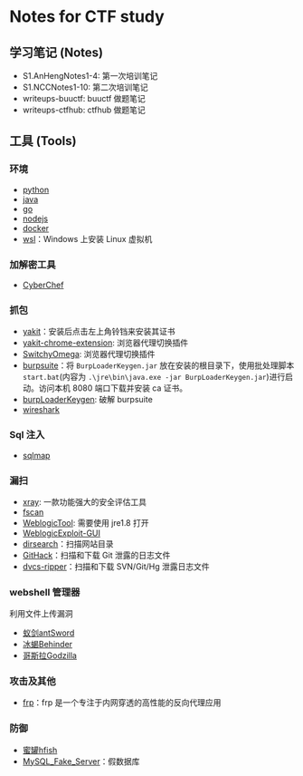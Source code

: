 # Notes for CTF study

## 学习笔记 (Notes)
- S1.AnHengNotes1-4: 第一次培训笔记
- S1.NCCNotes1-10: 第二次培训笔记
- writeups-buuctf: buuctf 做题笔记
- writeups-ctfhub: ctfhub 做题笔记

## 工具 (Tools)

### 环境
- [python](https://www.python.org/downloads/)
- [java](https://www.oracle.com/java/technologies/downloads/)
- [go](https://golang.google.cn/dl/)
- [nodejs](https://github.com/nvm-sh/nvm)
- [docker](https://www.docker.com/)
- [wsl](https://learn.microsoft.com/zh-cn/windows/wsl/install)：Windows 上安装 Linux 虚拟机

### 加解密工具
- [CyberChef](https://github.com/gchq/CyberChef/releases)

### 抓包
- [yakit](https://github.com/yaklang/yakit)：安装后点击左上角铃铛来安装其证书
- [yakit-chrome-extension](https://github.com/yaklang/yaklang-chrome-extension): 浏览器代理切换插件
- [SwitchyOmega](https://github.com/FelisCatus/SwitchyOmega): 浏览器代理切换插件
- [burpsuite](https://portswigger.net/burp/releases/professional-community-2025-1-3)：将 `BurpLoaderKeygen.jar` 放在安装的根目录下，使用批处理脚本`start.bat`(内容为 `.\jre\bin\java.exe -jar BurpLoaderKeygen.jar`)进行启动。访问本机 8080 端口下载并安装 ca 证书。
- [burpLoaderKeygen](https://github.com/WankkoRee/BurpLoaderKeygenCnF): 破解 burpsuite
- [wireshark](https://www.wireshark.org/download.html)

### Sql 注入
- [sqlmap](https://github.com/sqlmapproject/sqlmap)

### 漏扫
- [xray](https://github.com/chaitin/xray): 一款功能强大的安全评估工具
- [fscan](https://github.com/shadow1ng/fscan)
- [WeblogicTool](https://github.com/KimJun1010/WeblogicTool): 需要使用 jre1.8 打开
- [WeblogicExploit-GUI](https://github.com/sp4zcmd/WeblogicExploit-GUI)
- [dirsearch](https://github.com/maurosoria/dirsearch)：扫描网站目录
- [GitHack](https://github.com/lijiejie/GitHack)：扫描和下载 Git 泄露的日志文件
- [dvcs-ripper](https://github.com/kost/dvcs-ripper)：扫描和下载 SVN/Git/Hg 泄露日志文件

### webshell 管理器
利用文件上传漏洞
- [蚁剑antSword](https://github.com/AntSwordProject/antSword)
- [冰蝎Behinder](https://github.com/rebeyond/Behinder)
- [哥斯拉Godzilla](https://github.com/BeichenDream/Godzilla)

### 攻击及其他
- [frp](https://github.com/fatedier/frp)：frp 是一个专注于内网穿透的高性能的反向代理应用

### 防御
- [蜜罐hfish](https://hfish.net/#/)
- [MySQL_Fake_Server](https://github.com/fnmsd/MySQL_Fake_Server)：假数据库
